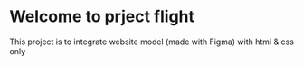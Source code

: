 # Welcome to prject flight

This project is to integrate website model (made with Figma) with html & css only